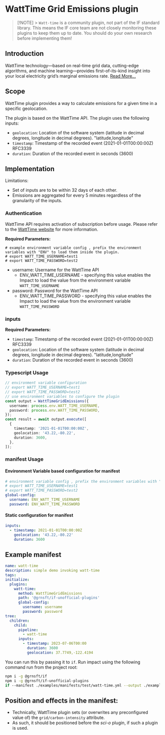 # WattTime Grid Emissions plugin

> [!NOTE] > `Watt-time` is a community plugin, not part of the IF standard library. This means the IF core team are not closely monitoring these plugins to keep them up to date. You should do your own research before implementing them!

## Introduction

WattTime technology—based on real-time grid data, cutting-edge algorithms, and machine learning—provides first-of-its-kind insight into your local electricity grid’s marginal emissions rate. [Read More...](https://www.watttime.org/api-documentation/#introduction)

## Scope

WattTime plugin provides a way to calculate emissions for a given time in a specific geolocation.

The plugin is based on the WattTime API. The plugin uses the following inputs:

- `geolocation`: Location of the software system (latitude in decimal degrees, longitude in decimal degrees). "latitude,longitude"
- `timestamp`: Timestamp of the recorded event (2021-01-01T00:00:00Z) RFC3339
- `duration`: Duration of the recorded event in seconds (3600)

## Implementation

Limitations:

- Set of inputs are to be within 32 days of each other.
- Emissions are aggregated for every 5 minutes regardless of the granularity of the inputs.

### Authentication

WattTime API requires activation of subscription before usage. Please refer to the [WattTime website](https://watttime.org/docs-dev/data-plans/) for more information.

**Required Parameters:**

```
# example environment variable config , prefix the environment variables with "ENV" to load them inside the plugin.
# export WATT_TIME_USERNAME=test1
# export WATT_TIME_PASSWORD=test2
```

- username: Username for the WattTime API
  - ENV_WATT_TIME_USERNAME - specifying this value enables the Impact to load the value from the environment variable `WATT_TIME_USERNAME`
- password: Password for the WattTime API
  - ENV_WATT_TIME_PASSWORD - specifying this value enables the Impact to load the value from the environment variable `WATT_TIME_PASSWORD`

### inputs

**Required Parameters:**

- `timestamp`: Timestamp of the recorded event (2021-01-01T00:00:00Z) RFC3339
- `geolocation`: Location of the software system (latitude in decimal degrees, longitude in decimal degrees). "latitude,longitude"
- `duration`: Duration of the recorded event in seconds (3600)

### Typescript Usage

```typescript
// environment variable configuration
// export WATT_TIME_USERNAME=test1
// export WATT_TIME_PASSWORD=test2
// use environment variables to configure the plugin
const output = WattTimeGridEmissions({
  username: process.env.WATT_TIME_USERNAME,
  password: process.env.WATT_TIME_PASSWORD,
});
const result = await output.execute([
  {
    timestamp: '2021-01-01T00:00:00Z',
    geolocation: '43.22,-80.22',
    duration: 3600,
  },
]);
```

### manifest Usage

#### Environment Variable based configuration for manifest

```yaml
# environment variable config , prefix the environment variables with "ENV" to load them inside the plugin.
# export WATT_TIME_USERNAME=test1
# export WATT_TIME_PASSWORD=test2
global-config:
  username: ENV_WATT_TIME_USERNAME
  password: ENV_WATT_TIME_PASSWORD
```

#### Static configuration for manifest

```yaml
inputs:
  - timestamp: 2021-01-01T00:00:00Z
    geolocation: '43.22,-80.22'
    duration: 3600
```

## Example manifest

```yaml
name: watt-time
description: simple demo invoking watt-time
tags:
initialize:
  plugins:
    watt-time:
      method: WattTimeGridEmissions
      path: '@grnsft/if-unofficial-plugins'
      global-config:
        username: username
        password: password
tree:
  children:
    child:
      pipeline:
        - watt-time
      inputs:
        - timestamp: 2023-07-06T00:00
          duration: 3600
          geolocation: 37.7749,-122.4194
```

You can run this by passing it to `if`. Run impact using the following command run from the project root:

```sh
npm i -g @grnsft/if
npm i -g @grnsft/if-unofficial-plugins
if --manifest ./examples/manifests/test/watt-time.yml --output ./examples/outputs/watt-time.yml
```

## Position and effects in the manifest:

- Technically, WattTime plugin sets (or overwrites any preconfigured value of) the `grid/carbon-intensity` attribute.
- As such, it should be positioned before the _sci-o_ plugin, if such a plugin is used.
